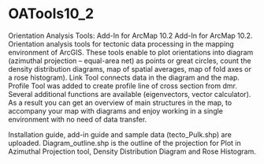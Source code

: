 # OATools10_2
Orientation Analysis Tools: Add-In for ArcMap 10.2
Add-In for ArcMap 10.2. Orientation analysis tools for tectonic data processing in the mapping environment of ArcGIS. These tools enable to plot orientations into diagram (azimuthal projection – equal-area net) as points or great circles, count the density distribution diagrams, map of spatial averages, map of fold axes or a rose histogram). Link Tool connects data in the diagram and the map. Profile Tool was added to create profile line of cross section from dmr. Several additional functions are available (eigenvectors, vector calculator). As a result you can get an overview of main structures in the map, to accompany your map with diagrams and enjoy working in a single environment with no need of data transfer.

Installation guide, add-in guide and sample data (tecto_Pulk.shp) are uploaded. Diagram_outline.shp is the outline of the projection for Plot in Azimuthal Projection tool, Density Distribution Diagram and Rose Histogram.

